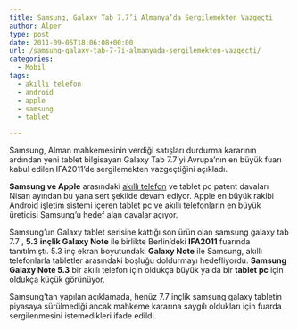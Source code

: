 ```yaml
---
title: Samsung, Galaxy Tab 7.7’i Almanya’da Sergilemekten Vazgeçti
author: Alper
type: post
date: 2011-09-05T18:06:08+00:00
url: /samsung-galaxy-tab-7-7i-almanyada-sergilemekten-vazgecti/
categories:
  - Mobil
tags:
  - akıllı telefon
  - android
  - apple
  - samsung
  - tablet

---
```

Samsung, Alman mahkemesinin verdiği satışları durdurma kararının ardından yeni tablet bilgisayarı Galaxy Tab 7.7&#8217;yi Avrupa&#8217;nın en büyük fuarı kabul edilen IFA2011&#8217;de sergilemekten vazgeçtiğini açıkladı.

**Samsung ve Apple** arasındaki [akıllı telefon][1] ve tablet pc patent davaları Nisan ayından bu yana sert şekilde devam ediyor. Apple en büyük rakibi Android işletim sistemi içeren tablet pc ve akıllı telefonların en büyük üreticisi Samsung’u hedef alan davalar açıyor.

Samsung’un Galaxy tablet serisine kattığı son ürün olan samsung galaxy tab 7.7 , **5.3 inçlik Galaxy Note** ile birlikte Berlin&#8217;deki **IFA2011** fuarında tanıtılmıştı. 5.3 inç ekran boyutundaki **Galaxy Note** ile Samsung, akıllı telefonlarla tabletler arasındaki boşluğu doldurmayı hedefliyordu. **Samsung Galaxy Note 5.3** bir akıllı telefon için oldukça büyük ya da bir **tablet pc** için oldukça küçük görünüyor.

Samsung’tan yapılan açıklamada, henüz 7.7 inçlik samsung galaxy tabletin piyasaya sürülmediği ancak mahkeme kararına saygılı oldukları için fuarda sergilenmesini istemedikleri ifade edildi.

 [1]: https://www.murekkep.org/etiket/akilli-telefon